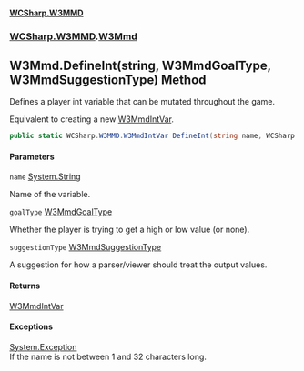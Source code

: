 #### [WCSharp.W3MMD](README.md 'README')
### [WCSharp.W3MMD](WCSharp.W3MMD.md 'WCSharp.W3MMD').[W3Mmd](WCSharp.W3MMD.W3Mmd.md 'WCSharp.W3MMD.W3Mmd')

## W3Mmd.DefineInt(string, W3MmdGoalType, W3MmdSuggestionType) Method

Defines a player int variable that can be mutated throughout the game.  
  
Equivalent to creating a new [W3MmdIntVar](WCSharp.W3MMD.W3MmdIntVar.md 'WCSharp.W3MMD.W3MmdIntVar').

```csharp
public static WCSharp.W3MMD.W3MmdIntVar DefineInt(string name, WCSharp.W3MMD.W3MmdGoalType goalType, WCSharp.W3MMD.W3MmdSuggestionType suggestionType);
```
#### Parameters

<a name='WCSharp.W3MMD.W3Mmd.DefineInt(string,WCSharp.W3MMD.W3MmdGoalType,WCSharp.W3MMD.W3MmdSuggestionType).name'></a>

`name` [System.String](https://docs.microsoft.com/en-us/dotnet/api/System.String 'System.String')

Name of the variable.

<a name='WCSharp.W3MMD.W3Mmd.DefineInt(string,WCSharp.W3MMD.W3MmdGoalType,WCSharp.W3MMD.W3MmdSuggestionType).goalType'></a>

`goalType` [W3MmdGoalType](WCSharp.W3MMD.W3MmdGoalType.md 'WCSharp.W3MMD.W3MmdGoalType')

Whether the player is trying to get a high or low value (or none).

<a name='WCSharp.W3MMD.W3Mmd.DefineInt(string,WCSharp.W3MMD.W3MmdGoalType,WCSharp.W3MMD.W3MmdSuggestionType).suggestionType'></a>

`suggestionType` [W3MmdSuggestionType](WCSharp.W3MMD.W3MmdSuggestionType.md 'WCSharp.W3MMD.W3MmdSuggestionType')

A suggestion for how a parser/viewer should treat the output values.

#### Returns
[W3MmdIntVar](WCSharp.W3MMD.W3MmdIntVar.md 'WCSharp.W3MMD.W3MmdIntVar')

#### Exceptions

[System.Exception](https://docs.microsoft.com/en-us/dotnet/api/System.Exception 'System.Exception')  
If the name is not between 1 and 32 characters long.